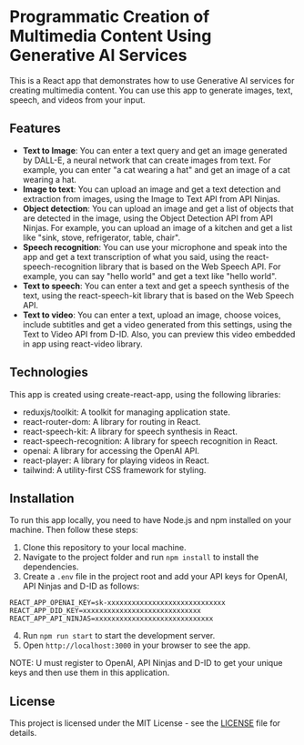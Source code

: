 # Programmatic Creation of Multimedia Content Using Generative AI Services

This is a React app that demonstrates how to use Generative AI services for creating multimedia content. You can use this app to generate images, text, speech, and videos from your input.

## Features

- **Text to Image**: You can enter a text query and get an image generated by DALL-E, a neural network that can create images from text. For example, you can enter "a cat wearing a hat" and get an image of a cat wearing a hat.
- **Image to text**: You can upload an image and get a text detection and extraction from images, using the Image to Text API from API Ninjas.
- **Object detection**: You can upload an image and get a list of objects that are detected in the image, using the Object Detection API from API Ninjas. For example, you can upload an image of a kitchen and get a list like "sink, stove, refrigerator, table, chair".
- **Speech recognition**: You can use your microphone and speak into the app and get a text transcription of what you said, using the react-speech-recognition library that is based on the Web Speech API. For example, you can say "hello world" and get a text like "hello world".
- **Text to speech**: You can enter a text and get a speech synthesis of the text, using the react-speech-kit library that is based on the Web Speech API. 
- **Text to video**: You can enter a text, upload an image, choose voices, include subtitles and get a video generated from this settings, using the Text to Video API from D-ID. Also, you can preview this video embedded in app using react-video library.

## Technologies

This app is created using create-react-app, using the following libraries:

- reduxjs/toolkit: A toolkit for managing application state.
- react-router-dom: A library for routing in React.
- react-speech-kit: A library for speech synthesis in React.
- react-speech-recognition: A library for speech recognition in React.
- openai: A library for accessing the OpenAI API.
- react-player: A library for playing videos in React.
- tailwind: A utility-first CSS framework for styling.

## Installation

To run this app locally, you need to have Node.js and npm installed on your machine. Then follow these steps:

1. Clone this repository to your local machine.
2. Navigate to the project folder and run `npm install` to install the dependencies.
3. Create a `.env` file in the project root and add your API keys for OpenAI, API Ninjas and D-ID as follows:

```
REACT_APP_OPENAI_KEY=sk-xxxxxxxxxxxxxxxxxxxxxxxxxxxxx
REACT_APP_DID_KEY=xxxxxxxxxxxxxxxxxxxxxxxxxxxxx
REACT_APP_API_NINJAS=xxxxxxxxxxxxxxxxxxxxxxxxxxxxx
```

4. Run `npm run start` to start the development server.
5. Open `http://localhost:3000` in your browser to see the app.

NOTE: U must register to OpenAI, API Ninjas and D-ID to get your unique keys and then use them in this application.

## License

This project is licensed under the MIT License - see the [LICENSE](LICENSE) file for details.
